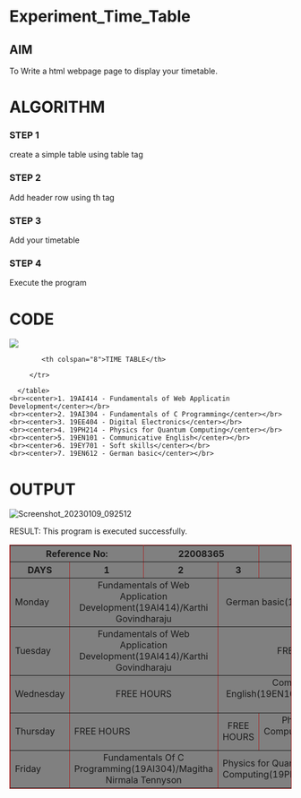 # Experiment_Time_Table

## AIM
To Write a html webpage page to display your timetable.

# ALGORITHM
### STEP 1
create a simple table using table tag
### STEP 2
Add header row using th tag
### STEP 3
Add your timetable
### STEP 4
Execute the program

# CODE
<!DOCTYPE html>
<html>

   <head>
      <title>TIME TABLE</title>
   </head>

   <body>
 <img src="logo.png"></img>
      <table border = "1" cellspacing="1" bordercolor="brown" bgcolor="grey">
         <tr>
       
            <th colspan="8">TIME TABLE</th>

         </tr>
 <tr>
  <th colspan="2">Reference No:</th>
         <th colspan="2">22008365</th>
  <th colspan="2">Name: </th>
  <th colspan="2">KISHORE.N</th>
 </tr>
         <tr>
            <th>DAYS</th>
            <th>1</th>
            <th>2</th>
            <th>3</th>
            <th>4</th>
            <th>5</th>
            <th>6</th>
            <th>7</th>
            <th>8</th> 
            <th>9</th>
         </tr>
       
 
  <tr>
             <td>Monday</td>
             <td colspan="2"><center>Fundamentals of Web Application Development(19AI414)/Karthi Govindharaju</center></td>
             <td colspan="2"><center>German basic(19EN612)/Varghese Y</center></td>
             <td><center>Mentoring(ECA-M-AIDS)/Lavanya G</center></td>
             <td colspan="2"><center>Fundamentals Of C Programming(19AI304)/Magitha Nirmala Tennyson</center></td>
</tr>
<tr>
             <td>Tuesday</td>
             <td colspan="2"><center>Fundamentals of Web Application Development(19AI414)/Karthi Govindharaju</center></td>
             <td colspan="2"><center>FREE HOURS</center></td>
             <td><center>LUNCH BREAK</center></td>
             <td colspan="2"<center>Digital Electronics(19EE404)/Anishkumar J</center></td>
</tr>
<tr>
             <td>Wednesday</td>
             <td colspan="2"><center>FREE HOURS</center></td>
             <td colspan="2"><center>Communicative English(19EN101)/Freeda Rajakumar R</center></td>
             <td><center>LUNCH BREAK</center></td>
             <td colspan="2"><center>Digital Electronics(19EE404)/Anishkumar J</center></td>
             <td colspan="2"><center>German basic(19EN612)/Varghese Y</center></td>
</tr>
  <tr>
             <td>Thursday</td>
             <td colspan="2"<center>FREE HOURS</center></td>
             <td colspan="1"><center>FREE HOURS</center></td>
             <td colspan="1"><center>Physics for Quantum Computing(19PH214)/Ramki C</center></td>
             <td><center>LUNCH BREAK</center></td>
             <td colspan="2"><center>FREEHOURS</center></td>
             <td colspan="2"><center>Soft Skills(19EY701)/Sneha Priya P</center></td>
</tr>
<tr>
             <td>Friday</td>
             <td colspan="2"><center>Fundamentals Of C Programming(19AI304)/Magitha Nirmala Tennyson</center></td>
             <td colspan="2"><center></center>Physics for Quantum Computing(19PH214)/Ramki C</td>
             <td><center>LUNCH BREAK</center></td>
             <td colspan="2"><center>Fundamentals of Web Application Development(19AI414)/Karthi Govindharaju</center></td>
             <td colspan="2"><center>Communicative English(19EN101)/Freeda Rajakumar R</center></td>
</tr>

 
        
      </table>
    <br><center>1. 19AI414 - Fundamentals of Web Applicatin Development</center></br>
    <br><center>2. 19AI304 - Fundamentals of C Programming</center></br>
    <br><center>3. 19EE404 - Digital Electronics</center></br>
    <br><center>4. 19PH214 - Physics for Quantum Computing</center></br>
    <br><center>5. 19EN101 - Communicative English</center></br>
    <br><center>6. 19EY701 - Soft skills</center></br>
    <br><center>7. 19EN612 - German basic</center></br>
    
      
     
   </body>
</html>

# OUTPUT
![Screenshot_20230109_092512](https://user-images.githubusercontent.com/118707090/211453863-c1eda069-bdc1-43b1-aa9a-2085a3345a2f.png)

RESULT:
This program is executed successfully.

